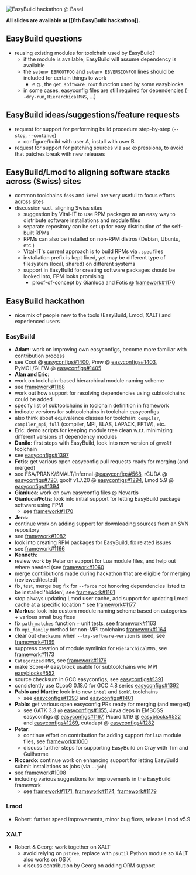 ![EasyBuild hackathon @ Basel](http://users.ugent.be/~kehoste/EasyBuild-hackathon-Basel-group-picture_20150211-resized.jpg)

**All slides are available at [[8th EasyBuild hackathon]].**

## EasyBuild questions

* reusing existing modules for toolchain used by EasyBuild?
    * if the module is available, EasyBuild will assume dependency is available
    * the `setenv EBROOTFOO` and `setenv EBVERSIONFOO` lines should be included for certain things to work
        * e.g., the `get_software_root` function used by some easyblocks
    * in some cases, easyconfig files are still required for dependencies (`--dry-run`, `HierarchicalMNS`, ...)

## EasyBuild ideas/suggestions/feature requests

* request for support for performing build procedure step-by-step (`--stop`, `--continue`)
    * configure/build with user A, install with user B
* request for support for patching sources via `sed` expressions, to avoid that patches break with new releases

## EasyBuild/Lmod to aligning software stacks across (Swiss) sites

* common toolchains `foss` and `intel` are very useful to focus efforts across sites
* discussion w.r.t. aligning Swiss sites
    * suggestion by Vital-IT to use RPM packages as an easy way to distribute software installations and module files
    * separate repository can be set up for easy distribution of the self-built RPMs
    * RPMs can also be installed on non-RPM distros (Debian, Ubuntu, etc.)
    * Vital-IT's current approach is to build RPMs via `.spec` files
    * installation prefix is kept fixed, yet may be different type of filesystem (local, shared) on different systems
    * support in EasyBuild for creating software packages should be looked into, FPM looks promising
        * proof-of-concept by Gianluca and Fotis @ [framework#1170](https://github.com/hpcugent/easybuild-framework/pull/1170)

## EasyBuild hackathon

* nice mix of people new to the tools (EasyBuild, Lmod, XALT) and experienced users

### EasyBuild

* **Adam**: work on improving own easyconfigs, become more familiar with contribution process
 * see Coot @ [easyconfigs#1400](https://github.com/hpcugent/easybuild-easyconfigs/pull/1400), Pmw @ [easyconfigs#1403](https://github.com/hpcugent/easybuild-easyconfigs/pull/1403), PyMOL/GLEW @ [easyconfigs#1405](https://github.com/hpcugent/easybuild-easyconfigs/pull/1405)
* **Alan and Eric**:
 * work on toolchain-based hierarchical module naming scheme
  * see [framework#1168](https://github.com/hpcugent/easybuild-framework/pull/1168)
 * work out how support for resolving dependencies using subtoolchains could be added
  * specify list of subtoolchains in toolchain definition in framework
  * indicate versions for subtoolchains in toolchain easyconfigs
  * also think about equivalence classes for toolchain: `compiler`, `compiler_mpi`, `full` (compiler, MPI, BLAS, LAPACK, FFTW), etc.
 * Eric: demo scripts for keeping module tree clean w.r.t. minimizing different versions of dependency modules
* **Danilo**: first steps with EasyBuild, look into new version of `gmvolf` toolchain
 * see [easyconfigs#1397](https://github.com/hpcugent/easybuild-easyconfigs/pull/1397)
* **Fotis**: get various open easyconfig pull requests ready for merging (and merged)
 * see FSA/PRANK/SMALT/Infernal @[easyconfigs#568](https://github.com/hpcugent/easybuild-easyconfigs/pull/568), rCUDA @ [easyconfigs#720](https://github.com/hpcugent/easybuild-easyconfigs/pull/720), goolf v1.7.20 @ [easyconfigs#1294](https://github.com/hpcugent/easybuild-easyconfigs/pull/1294), Lmod 5.9 @ [easyconfigs#1394](https://github.com/hpcugent/easybuild-easyconfigs/pull/1394)  
* **Gianluca**: work on own easyconfig files @ Novartis
* **Gianluca/Fotis**: look into initial support for letting EasyBuild package software using FPM
    * see [framework#1170](https://github.com/hpcugent/easybuild-framework/pull/1170)
* **Jens**:
 * continue work on adding support for downloading sources from an SVN repository
  * see [framework#1082](https://github.com/hpcugent/easybuild-framework/pull/1082)
 * look into creating RPM packages for EasyBuild, fix related issues
  * see [framework#1166](https://github.com/hpcugent/easybuild-framework/pull/1166)
* **Kenneth**:
 * review work by Petar on support for Lua module files, and help out where needed (see [framework#1060](https://github.com/hpcugent/easybuild-framework/pull/1060)
 * merge contributions made during hackathon that are eligible for merging (reviewed/tested)
 * fix, test, merge bug fix for `--force` not honoring dependencies listed to be installed 'hidden', see [framework#1161](https://github.com/hpcugent/easybuild-framework/pull/1161)
 * stop always updating Lmod user cache, add support for updating Lmod cache at a specific location
        * see [framework#1177](https://github.com/hpcugent/easybuild-framework/pull/1177)
* **Markus**: look into custom module naming scheme based on categories + various small bug fixes
 * fix `path_matches` function + unit tests, see [framework#1163](https://github.com/hpcugent/easybuild-framework/pull/1163)
 * fix `mpi_family` method for non-MPI toolchains [framework#1164](https://github.com/hpcugent/easybuild-framework/pull/1164)
 * clear out `checksums` when `--try-software-version` is used, see [framework#1169](https://github.com/hpcugent/easybuild-framework/pull/1169)
 * suppress creation of module symlinks for `HierarchicalMNS`, see [framework#1173](https://github.com/hpcugent/easybuild-framework/pull/1173)
 * `CategorizedHMNS`, see [framework#1176](https://github.com/hpcugent/easybuild-framework/pull/1176)
 * make Score-P easyblock usable for subtoolchains w/o MPI [easyblocks#552](https://github.com/hpcugent/easybuild-easyblocks/pull/552)
 * source checksum in GCC easyconfigs, see [easyconfigs#1391](https://github.com/hpcugent/easybuild-easyconfigs/pull/1391)
 * consistently use CLooG 0.18.0 for GCC 4.8 series [easyconfigs#1392](https://github.com/hpcugent/easybuild-easyconfigs/pull/1392)
* **Pablo and Martin**: look into new `intel` and `iomkl` toolchains
    * see [easyconfigs#1393](https://github.com/hpcugent/easybuild-easyconfigs/pull/1393) and [easyconfigs#1401](https://github.com/hpcugent/easybuild-easyconfigs/pull/1401)
* **Pablo**: get various open easyconfig PRs ready for merging (and merged)
  * see GATK 3.3 @ [easyconfigs#1155](https://github.com/hpcugent/easybuild-easyconfigs/pull/1155), Java deps in EMBOSS easyconfigs @ [easyconfigs#1167](https://github.com/hpcugent/easybuild-easyconfigs/pull/1167), Picard 1.119 @ [easyblocks#522](https://github.com/hpcugent/easybuild-easyblocks/pull/522) and [easyconfigs#1269](https://github.com/hpcugent/easybuild-easyconfigs/pull/1269), cutadapt @ [easyconfigs#1282](https://github.com/hpcugent/easybuild-easyconfigs/pull/1282)
* **Petar**:
  * continue effort on contribution for adding support for Lua module files, see [framework#1060](https://github.com/hpcugent/easybuild-framework/pull/1060)
  * discuss further steps for supporting EasyBuild on Cray with Tim and Guilherme
* **Riccardo**: continue work on enhancing support for letting EasyBuild submit installations as jobs (via `--job`)
 * see [framework#1008](https://github.com/hpcugent/easybuild-framework/pull/1008)
 * including various suggestions for improvements in the EasyBuild framework
   * see [framework#1171](https://github.com/hpcugent/easybuild-framework/pull/1171), [framework#1174](https://github.com/hpcugent/easybuild-framework/pull/1174), [framework#1179](https://github.com/hpcugent/easybuild-framework/pull/1179)

### Lmod

* Robert: further speed improvements, minor bug fixes, release Lmod v5.9

### XALT

* Robert & Georg: work together on XALT
    * avoid relying on `pstree`, replace with `psutil` Python module so XALT also works on OS X
    * discuss contribution by Georg on adding ORM support

